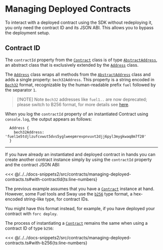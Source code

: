 # Managing Deployed Contracts

To interact with a deployed contract using the SDK without redeploying it, you only need the contract ID and its JSON ABI. This allows you to bypass the deployment setup.

## Contract ID

The `contractId` property from the [`Contract`](https://fuels-ts-docs-api.vercel.app/classes/_fuel_ts_program.Contract.html) class is of type [`AbstractAddress`](https:https://fuels-ts-docs-api.vercel.app/interfaces/_fuel_ts_interfaces.AbstractAddress.html), an abstract class that is exclusively extended by the [`Address`](https://fuels-ts-docs-api.vercel.app/classes/_fuel_ts_address.Address.html) class.

The [`Address`](https://fuels-ts-docs-api.vercel.app/classes/_fuel_ts_address.Address.html) class wraps all methods from the [`AbstractAddress`](https:https://fuels-ts-docs-api.vercel.app/interfaces/_fuel_ts_interfaces.AbstractAddress.html) class and adds a single property: `bech32Address`. This property is a string encoded in [`Bech32`](../types/bech32.md) format, recognizable by the human-readable prefix `fuel` followed by the separator `1`.

> [!NOTE] Note
> `Bech32` addresses like `fuel1..` are now deprecated; please switch to B256 format, for more details see [here](https://docs.fuel.network/docs/specs/abi/argument-encoding/#b256).

When you log the `contractId` property of an instantiated Contract using `console.log`, the output appears as follows:

```console
  Address {
    bech32Address: 'fuel1e5tdjlzufcvwut5dvs5yglweepmrevpnvuvt2djj6pyl3mygkwaq8m7f20'
  }
```

---

If you have already an instantiated and deployed contract in hands you can create another contract instance simply by using the `contractId` property and the contract JSON ABI:

<<< @/../../docs-snippets2/src/contracts/managing-deployed-contracts.ts#with-contractId{ts:line-numbers}

The previous example assumes that you have a [`Contract`](https://fuels-ts-docs-api.vercel.app/classes/_fuel_ts_program.Contract.html) instance at hand. However, some Fuel tools and Sway use the [`b256`](../types/bits256.md) type format, a hex-encoded string-like type, for contract IDs.

You might have this format instead, for example, if you have deployed your contract with `forc deploy`.

The process of instantiating a [`Contract`](https://fuels-ts-docs-api.vercel.app/classes/_fuel_ts_program.Contract.html) remains the same when using a contract ID of type `b256`:

<<< @/../../docs-snippets2/src/contracts/managing-deployed-contracts.ts#with-b256{ts:line-numbers}
